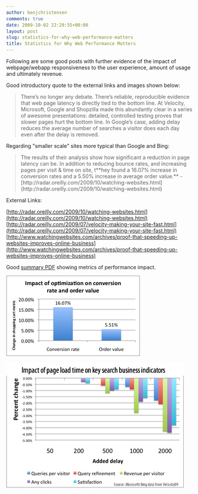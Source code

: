 ```yaml
---
author: benjchristensen
comments: true
date: 2009-10-02 22:29:55+00:00
layout: post
slug: statistics-for-why-web-performance-matters
title: Statistics for Why Web Performance Matters
---
```


Following are some good posts with further evidence of the impact of webpage/webapp responsiveness to the user experience, amount of usage and ultimately revenue.

Good introductory quote to the external links and images shown below:



<blockquote>There’s no longer any debate. There’s reliable, reproducible evidence that web page latency is directly tied to the bottom line. At Velocity, Microsoft, Google and Shopzilla made this abundantly clear in a series of awesome presentations: detailed, controlled testing proves that slower pages hurt the bottom line. In Google’s case, adding delay reduces the average number of searches a visitor does each day even after the delay is removed.</blockquote>




Regarding "smaller scale" sites more typical than Google and Bing:


<blockquote>The results of their analysis show how significant a reduction in page latency can be. In addition to reducing bounce rates, and increasing pages per visit & time on site, t**hey found a 16.07% increase in conversion rates and a 5.50% increase in average order value.** - [http://radar.oreilly.com/2009/10/watching-websites.html](http://radar.oreilly.com/2009/10/watching-websites.html)</blockquote>



External Links:

[http://radar.oreilly.com/2009/10/watching-websites.html](http://radar.oreilly.com/2009/10/watching-websites.html)
[http://radar.oreilly.com/2009/07/velocity-making-your-site-fast.html](http://radar.oreilly.com/2009/07/velocity-making-your-site-fast.html)
[http://www.watchingwebsites.com/archives/proof-that-speeding-up-websites-improves-online-business](http://www.watchingwebsites.com/archives/proof-that-speeding-up-websites-improves-online-business)

Good [summary PDF](http://www.watchingwebsites.com/~/www.watchingwebsites.com/web/content/wp-content/uploads//2009/09/watchingwebsites-perf-and-analytics.pdf) showing metrics of performance impact.

[![conversion-rate-and-order-value](/images/conversion-rate-and-order-value.png)](/images/conversion-rate-and-order-value.png)

[![bing-delayimpact](/images/bing-delayimpact.png)](/images/bing-delayimpact.png)


